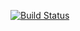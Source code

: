 [![Build Status](https://travis-ci.org/Beenv12/lab05.svg?branch=master)](https://travis-ci.org/Beenv12/lab05)
